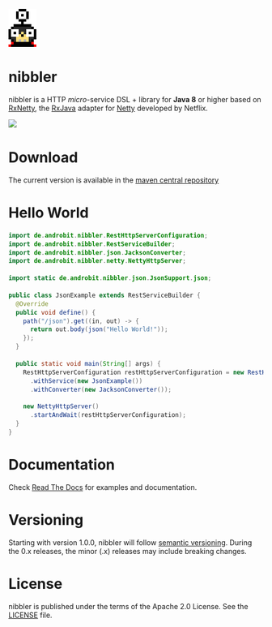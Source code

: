 ![nibbler](docs/images/nibbler_big.png)

nibbler
=======

nibbler is a HTTP *micro*-service DSL + library for **Java 8** or higher based on [RxNetty](https://github.com/ReactiveX/RxNetty),
the [RxJava](https://github.com/ReactiveX/RxJava) adapter for [Netty](http://netty.io/) developed by Netflix.

<a href="https://travis-ci.org/adrobisch/nibbler"><img src="https://travis-ci.org/adrobisch/nibbler.png?branch=master" /></a>

Download
========

The current version is available in the [maven central repository](http://search.maven.org/#search%7Cga%7C1%7Cnibbler)

Hello World
===========

```java
import de.androbit.nibbler.RestHttpServerConfiguration;
import de.androbit.nibbler.RestServiceBuilder;
import de.androbit.nibbler.json.JacksonConverter;
import de.androbit.nibbler.netty.NettyHttpServer;

import static de.androbit.nibbler.json.JsonSupport.json;

public class JsonExample extends RestServiceBuilder {
  @Override
  public void define() {
    path("/json").get((in, out) -> {
      return out.body(json("Hello World!"));
    });
  }

  public static void main(String[] args) {
    RestHttpServerConfiguration restHttpServerConfiguration = new RestHttpServerConfiguration()
      .withService(new JsonExample())
      .withConverter(new JacksonConverter());

    new NettyHttpServer()
      .startAndWait(restHttpServerConfiguration);
  }
}
```

Documentation
=============

Check [Read The Docs](http://nibbler.readthedocs.org) for examples and documentation.

Versioning
==========

Starting with version 1.0.0, nibbler will follow [semantic versioning](http://semver.org). During the 0.x releases, the minor (.x) releases may include breaking changes.

License
=======

nibbler is published under the terms of the Apache 2.0 License.
See the [LICENSE](LICENSE) file.
